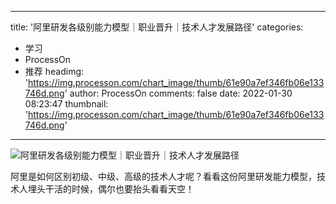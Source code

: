 
---
title: '阿里研发各级别能力模型｜职业晋升｜技术人才发展路径'
categories: 
 - 学习
 - ProcessOn
 - 推荐
headimg: 'https://img.processon.com/chart_image/thumb/61e90a7ef346fb06e133746d.png'
author: ProcessOn
comments: false
date: 2022-01-30 08:23:47
thumbnail: 'https://img.processon.com/chart_image/thumb/61e90a7ef346fb06e133746d.png'
---

<div>   
<img class="thumb" alt="阿里研发各级别能力模型｜职业晋升｜技术人才发展路径" src="https://img.processon.com/chart_image/thumb/61e90a7ef346fb06e133746d.png" referrerpolicy="no-referrer">
<p>阿里是如何区别初级、中级、高级的技术人才呢？看看这份阿里研发能力模型，技术人埋头干活的时候，偶尔也要抬头看看天空！</p>  
</div>
            